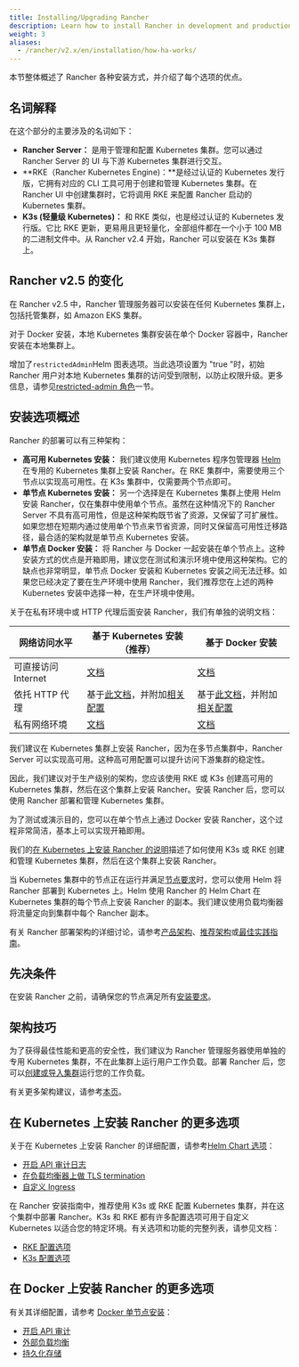 ```yaml
---
title: Installing/Upgrading Rancher
description: Learn how to install Rancher in development and production environments. Read about single node and high availability installation
weight: 3
aliases:
  - /rancher/v2.x/en/installation/how-ha-works/
---
```


本节整体概述了 Rancher 各种安装方式，并介绍了每个选项的优点。

## 名词解释

在这个部分的主要涉及的名词如下：

- **Rancher Server：** 是用于管理和配置 Kubernetes 集群。您可以通过 Rancher Server 的 UI 与下游 Kubernetes 集群进行交互。
- **RKE（Rancher Kubernetes Engine)：**是经过认证的 Kubernetes 发行版，它拥有对应的 CLI 工具可用于创建和管理 Kubernetes 集群。在 Rancher UI 中创建集群时，它将调用 RKE 来配置 Rancher 启动的 Kubernetes 集群。
- **K3s (轻量级 Kubernetes)：** 和 RKE 类似，也是经过认证的 Kubernetes 发行版。它比 RKE 更新，更易用且更轻量化，全部组件都在一个小于 100 MB 的二进制文件中。从 Rancher v2.4 开始，Rancher 可以安装在 K3s 集群上。

## Rancher v2.5 的变化

在 Rancher v2.5 中，Rancher 管理服务器可以安装在任何 Kubernetes 集群上，包括托管集群，如 Amazon EKS 集群。

对于 Docker 安装，本地 Kubernetes 集群安装在单个 Docker 容器中，Rancher 安装在本地集群上。

增加了`restrictedAdmin`Helm 图表选项。当此选项设置为 "true "时，初始 Rancher 用户对本地 Kubernetes 集群的访问受到限制，以防止权限升级。更多信息，请参见[restricted-admin 角色]({{<baseurl>}}/rancher/v2.x/en/admin-settings/rbac/global-permissions/#restricted-admin)一节。

## 安装选项概述

Rancher 的部署可以有三种架构：

- **高可用 Kubernetes 安装：** 我们建议使用 Kubernetes 程序包管理器 [Helm](/docs/rancher2/overview/concepts/_index) 在专用的 Kubernetes 集群上安装 Rancher。在 RKE 集群中，需要使用三个节点以实现高可用性。在 K3s 集群中，仅需要两个节点即可。
- **单节点 Kubernetes 安装：** 另一个选择是在 Kubernetes 集群上使用 Helm 安装 Rancher，仅在集群中使用单个节点。虽然在这种情况下的 Rancher Server 不具有高可用性，但是这种架构既节省了资源，又保留了可扩展性。如果您想在短期内通过使用单个节点来节省资源，同时又保留高可用性迁移路径，最合适的架构就是单节点 Kubernetes 安装。
- **单节点 Docker 安装：** 将 Rancher 与 Docker 一起安装在单个节点上。这种安装方式的优点是开箱即用，建议您在测试和演示环境中使用这种架构。它的缺点也非常明显，单节点 Docker 安装和 Kubernetes 安装之间无法迁移。如果您已经决定了要在生产环境中使用 Rancher，我们推荐您在上述的两种 Kubernetes 安装中选择一种，在生产环境中使用。

关于在私有环境中或 HTTP 代理后面安装 Rancher，我们有单独的说明文档：

| 网络访问水平        | 基于 Kubernetes 安装（推荐）                                                                                                             | 基于 Docker 安装                                                                                                                                                                                         |
| ------------------- | ---------------------------------------------------------------------------------------------------------------------------------------- | -------------------------------------------------------------------------------------------------------------------------------------------------------------------------------------------------------- |
| 可直接访问 Internet | [文档](/docs/rancher2/installation/k8s-install/_index)                                                                                   | [文档](/docs/rancher2/installation/other-installation-methods/single-node-docker/_index)                                                                                                                 |
| 依托 HTTP 代理      | 基于[此文档](/docs/rancher2/installation/k8s-install/_index)，并附加[相关配置](/docs/rancher2/installation/options/chart-options/_index) | 基于[此文档](/docs/rancher2/installation/other-installation-methods/single-node-docker/_index)，并附加[相关配置](/docs/rancher2/installation/other-installation-methods/single-node-docker/proxy/_index) |
| 私有网络环境        | [文档](/docs/rancher2/installation/other-installation-methods/air-gap/_index)                                                            | [文档](/docs/rancher2/installation/other-installation-methods/air-gap/_index)                                                                                                                            |

我们建议在 Kubernetes 集群上安装 Rancher，因为在多节点集群中，Rancher Server 可以实现高可用。这种高可用配置可以提升访问下游集群的稳定性。

因此，我们建议对于生产级别的架构，您应该使用 RKE 或 K3s 创建高可用的 Kubernetes 集群，然后在这个集群上安装 Rancher。安装 Rancher 后，您可以使用 Rancher 部署和管理 Kubernetes 集群。

为了测试或演示目的，您可以在单个节点上通过 Docker 安装 Rancher，这个过程非常简洁，基本上可以实现开箱即用。

我们的[在 Kubernetes 上安装 Rancher 的说明](/docs/rancher2/installation/k8s-install/_index)描述了如何使用 K3s 或 RKE 创建和管理 Kubernetes 集群，然后在这个集群上安装 Rancher。

当 Kubernetes 集群中的节点正在运行并满足[节点要求](/docs/rancher2/installation/requirements/_index)时，您可以使用 Helm 将 Rancher 部署到 Kubernetes 上。Helm 使用 Rancher 的 Helm Chart 在 Kubernetes 集群的每个节点上安装 Rancher 的副本。我们建议使用负载均衡器将流量定向到集群中每个 Rancher 副本。

有关 Rancher 部署架构的详细讨论，请参考[产品架构](/docs/rancher2/overview/architecture/_index)、[推荐架构](/docs/rancher2/overview/architecture-recommendations/_index)或[最佳实践指南](/docs/rancher2/best-practices/2.0-2.4/deployment-types/_index)。

## 先决条件

在安装 Rancher 之前，请确保您的节点满足所有[安装要求](/docs/rancher2/installation/requirements/_index)。

## 架构技巧

为了获得最佳性能和更高的安全性，我们建议为 Rancher 管理服务器使用单独的专用 Kubernetes 集群，不在此集群上运行用户工作负载。部署 Rancher 后，您可以[创建或导入集群](/docs/rancher2/cluster-provisioning/_index)运行您的工作负载。

有关更多架构建议，请参考[本页](/docs/rancher2/overview/architecture-recommendations/_index)。

## 在 Kubernetes 上安装 Rancher 的更多选项

关于在 Kubernetes 上安装 Rancher 的详细配置，请参考[Helm Chart 选项](/docs/rancher2/installation/options/chart-options/_index)：

- [开启 API 审计日志](/docs/rancher2/installation/options/chart-options/_index)
- [在负载均衡器上做 TLS termination](/docs/rancher2/installation/options/chart-options/_index)
- [自定义 Ingress](/docs/rancher2/installation/options/chart-options/_index)

在 Rancher 安装指南中，推荐使用 K3s 或 RKE 配置 Kubernetes 集群，并在这个集群中部署 Rancher。K3s 和 RKE 都有许多配置选项可用于自定义 Kubernetes 以适合您的特定环境。有关选项和功能的完整列表，请参见文档：

- [RKE 配置选项](/docs/rke/config-options/_index)
- [K3s 配置选项](/docs/k3s/installation/install-options/_index)

## 在 Docker 上安装 Rancher 的更多选项

有关其详细配置，请参考 [Docker 单节点安装](/docs/rancher2/installation/other-installation-methods/single-node-docker/_index)：

- [开启 API 审计](/docs/rancher2/installation/other-installation-methods/single-node-docker/_index)
- [外部负载均衡](/docs/rancher2/installation/options/single-node-install-external-lb/_index)
- [持久化存储](/docs/rancher2/installation/other-installation-methods/single-node-docker/_index)

